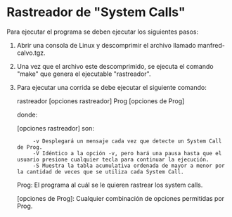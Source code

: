 # Rastreador de "System Calls"

Para ejecutar el programa se deben ejecutar los siguientes pasos:


1) Abrir una consola de Linux y descomprimir el archivo llamado manfred-calvo.tgz.

2) Una vez que el archivo este descomprimido, se ejecuta el comando "make" que genera el ejecutable "rastreador".

3) Para ejecutar una corrida se debe ejecutar el siguiente comando:

	rastreador [opciones rastreador] Prog [opciones de Prog]

   donde:

   [opciones rastreador] son: 

			-v Desplegará un mensaje cada vez que detecte un System Call de Prog.
			-V Idéntico a la opción -v, pero hará una pausa hasta que el usuario presione cualquier tecla para continuar la ejecución.
			-S Muestra la tabla acumulativa ordenada de mayor a menor por la cantidad de veces que se utiliza cada System Call.

   Prog: El programa al cuál se le quieren rastrear los system calls.
  	
 
   [opciones de Prog]: Cualquier combinación de opciones permitidas por Prog.
